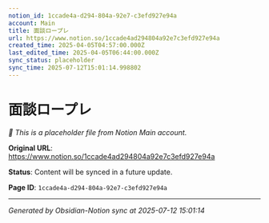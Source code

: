 ```yaml
---
notion_id: 1ccade4a-d294-804a-92e7-c3efd927e94a
account: Main
title: 面談ロープレ
url: https://www.notion.so/1ccade4ad294804a92e7c3efd927e94a
created_time: 2025-04-05T04:57:00.000Z
last_edited_time: 2025-04-05T06:44:00.000Z
sync_status: placeholder
sync_time: 2025-07-12T15:01:14.998802
---
```


# 面談ロープレ

*🔄 This is a placeholder file from Notion Main account.*

**Original URL**: https://www.notion.so/1ccade4ad294804a92e7c3efd927e94a

**Status**: Content will be synced in a future update.

**Page ID**: `1ccade4a-d294-804a-92e7-c3efd927e94a`

---

*Generated by Obsidian-Notion sync at 2025-07-12 15:01:14*
